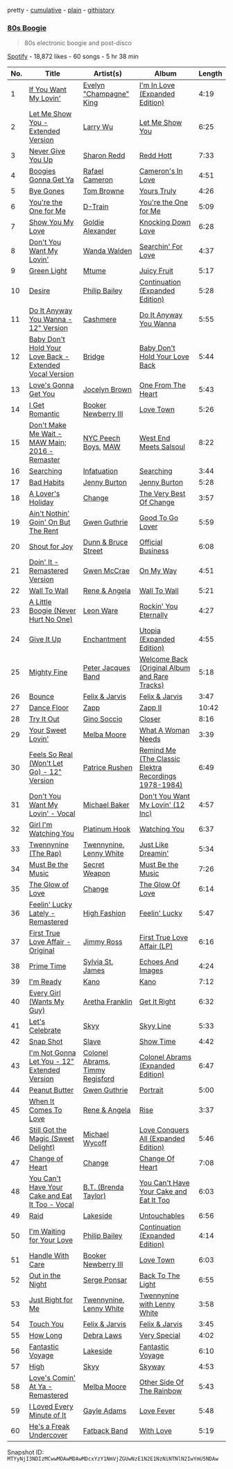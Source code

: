 pretty - [cumulative](/playlists/cumulative/37i9dQZF1DWX5tULOO5PjY.md) - [plain](/playlists/plain/37i9dQZF1DWX5tULOO5PjY) - [githistory](https://github.githistory.xyz/mackorone/spotify-playlist-archive/blob/main/playlists/plain/37i9dQZF1DWX5tULOO5PjY)

### [80s Boogie](https://open.spotify.com/playlist/37i9dQZF1DWX5tULOO5PjY)

> 80s electronic boogie and post\-disco

[Spotify](https://open.spotify.com/user/spotify) - 18,872 likes - 60 songs - 5 hr 38 min

| No. | Title | Artist(s) | Album | Length |
|---|---|---|---|---|
| 1 | [If You Want My Lovin'](https://open.spotify.com/track/6YnqSlVQ9smhqAg8dEheAY) | [Evelyn "Champagne" King](https://open.spotify.com/artist/4JCt4xrbbBB9blkKwNlcJ7) | [I'm In Love \(Expanded Edition\)](https://open.spotify.com/album/5SZVTXdGx4zFBQqTxVXUcE) | 4:19 |
| 2 | [Let Me Show You \- Extended Version](https://open.spotify.com/track/2As1g97Jp5avf4ukhJsbX9) | [Larry Wu](https://open.spotify.com/artist/3ig4sRMsXxvSCt1hwVh9mg) | [Let Me Show You](https://open.spotify.com/album/0ubxSKqBPHlv2TEgm0Mm87) | 6:25 |
| 3 | [Never Give You Up](https://open.spotify.com/track/2SJW2HmmOJBVAE3slly9UM) | [Sharon Redd](https://open.spotify.com/artist/2kUUaHnVe0rRarZqRZgHEY) | [Redd Hott](https://open.spotify.com/album/5QQcCN3epphmtJMAbx2IHw) | 7:33 |
| 4 | [Boogies Gonna Get Ya](https://open.spotify.com/track/32Mu2PQSnL2HFcBasP6NEq) | [Rafael Cameron](https://open.spotify.com/artist/12Kkris6XNRRceFq7WoTer) | [Cameron's In Love](https://open.spotify.com/album/4ILDtDjR4whLl3bMH8Wzdu) | 4:51 |
| 5 | [Bye Gones](https://open.spotify.com/track/1Hjs0qwW2G1yuYjiwwjsCn) | [Tom Browne](https://open.spotify.com/artist/4Ytvi4r3WPIZmEw1Ndmkp9) | [Yours Truly](https://open.spotify.com/album/0Ru6eHAcH9inWvYlhr4c5w) | 4:26 |
| 6 | [You're the One for Me](https://open.spotify.com/track/66i1lieIMso7ef4P7KdWcE) | [D\-Train](https://open.spotify.com/artist/4gQEXxzqwNmQwjU0Wc0Ioe) | [You're the One for Me](https://open.spotify.com/album/6Cu53xS0YGhgEqyTqkVNeL) | 5:09 |
| 7 | [Show You My Love](https://open.spotify.com/track/73vSSwwWwr3AEbu1OHdqY4) | [Goldie Alexander](https://open.spotify.com/artist/2eTi7pxZn4ODiMutJmJMUK) | [Knocking Down Love](https://open.spotify.com/album/5jh99LOETS01bpHzImcsu3) | 6:28 |
| 8 | [Don't You Want My Lovin'](https://open.spotify.com/track/5Mp7Yp7oHW1SpDBCPQrLO2) | [Wanda Walden](https://open.spotify.com/artist/4dluO45hF2IgzHiWJ8mccd) | [Searchin' For Love](https://open.spotify.com/album/14FI1uuFZV51nt7FlHeUMF) | 4:37 |
| 9 | [Green Light](https://open.spotify.com/track/78tMgkYwv8fZGwZbtuFFoS) | [Mtume](https://open.spotify.com/artist/5bHSSREflcAADAyCMlmxmh) | [Juicy Fruit](https://open.spotify.com/album/73kfq9W3uZk0TF61fBROOF) | 5:17 |
| 10 | [Desire](https://open.spotify.com/track/4yAjnTl1EvgzsZ2pkmGiim) | [Philip Bailey](https://open.spotify.com/artist/6ZNeppgfBLPUyugks9Yn1u) | [Continuation \(Expanded Edition\)](https://open.spotify.com/album/0EBmv9ftMr5abg4qceL0K2) | 5:28 |
| 11 | [Do It Anyway You Wanna \- 12" Version](https://open.spotify.com/track/1EhBsQCe7Z2dZNiJXGW2kj) | [Cashmere](https://open.spotify.com/artist/5E6NE6I95sr70GwtuXpte1) | [Do It Anyway You Wanna](https://open.spotify.com/album/6LWrXxQLm11iaGKQDQWG9B) | 5:55 |
| 12 | [Baby Don't Hold Your Love Back \- Extended Vocal Version](https://open.spotify.com/track/36tcCFdhyj1aOULns4NpBH) | [Bridge](https://open.spotify.com/artist/4PpzoPLf3OsCHtcmp2nWgD) | [Baby Don't Hold Your Love Back](https://open.spotify.com/album/1qTTdLJQbGKmkSCAjO5Rep) | 5:44 |
| 13 | [Love's Gonna Get You](https://open.spotify.com/track/1MtCxt2N2aQCmhEBczUOzQ) | [Jocelyn Brown](https://open.spotify.com/artist/2ga5ADaBpljQ3YrCh99ZMq) | [One From The Heart](https://open.spotify.com/album/7GRmkQvpjMOQU6zxD8Y1CC) | 5:43 |
| 14 | [I Get Romantic](https://open.spotify.com/track/2LnUATPwigrQXgWvHXPV7g) | [Booker Newberry III](https://open.spotify.com/artist/1yv6dwyahiw7s50m4a6jW5) | [Love Town](https://open.spotify.com/album/2CrCvt3eBGttBl29wQ15nf) | 5:26 |
| 15 | [Don't Make Me Wait \- MAW Main; 2016 \- Remaster](https://open.spotify.com/track/6cAHBfBDjtfNUAaQrr0SFf) | [NYC Peech Boys](https://open.spotify.com/artist/2094kAHzwGQeymAVX6sn5o), [MAW](https://open.spotify.com/artist/4LTmJHBiDkALajpxZkN7fd) | [West End Meets Salsoul](https://open.spotify.com/album/6T6wNCSo78NpsPSQDYjEc1) | 8:22 |
| 16 | [Searching](https://open.spotify.com/track/2FBJGJQThAoynO9PxxG4gn) | [Infatuation](https://open.spotify.com/artist/129tRNtZOlMeXvWJPtxOdU) | [Searching](https://open.spotify.com/album/1le0wskpCNSf5SgQvBltO7) | 3:44 |
| 17 | [Bad Habits](https://open.spotify.com/track/2vRjlKj1bn5wkXbGj3peBV) | [Jenny Burton](https://open.spotify.com/artist/2RSwLfG8Zw3ChFI2aOh4HO) | [Jenny Burton](https://open.spotify.com/album/6K56nbPCSXWh23IGQNN8jY) | 5:28 |
| 18 | [A Lover's Holiday](https://open.spotify.com/track/2DeAEzzTCLxrcsO60WuCka) | [Change](https://open.spotify.com/artist/2fJ2vi4PUSxyvYaeq0FTbE) | [The Very Best Of Change](https://open.spotify.com/album/3pdY1TSQHCK98PHqaNYxxc) | 3:57 |
| 19 | [Ain't Nothin' Goin' On But The Rent](https://open.spotify.com/track/4De6tTVXe0N3V0OPOmkvT3) | [Gwen Guthrie](https://open.spotify.com/artist/77HthcNFa6SbicRaQKdhyy) | [Good To Go Lover](https://open.spotify.com/album/3npVAWyBDUmIUaOB1tpZDg) | 5:59 |
| 20 | [Shout for Joy](https://open.spotify.com/track/0fDKkPHtT4KdiOUvVtTF91) | [Dunn & Bruce Street](https://open.spotify.com/artist/2gTuzLtaE8rQi7Gb2YX253) | [Official Business](https://open.spotify.com/album/0ro2qUY8PhCrOk8FH8aYUG) | 6:08 |
| 21 | [Doin' It \- Remastered Version](https://open.spotify.com/track/6A7XrTqLTMFgDS3bA5pQJh) | [Gwen McCrae](https://open.spotify.com/artist/742YR9ZgF0tCO5juBfvPAU) | [On My Way](https://open.spotify.com/album/4s4o0cdIjRxqL92hFa30c9) | 4:51 |
| 22 | [Wall To Wall](https://open.spotify.com/track/71ciFlneyL6gLiyLsIczwn) | [Rene & Angela](https://open.spotify.com/artist/01Wck2m10xhdxUrLaMq60y) | [Wall To Wall](https://open.spotify.com/album/7vEoYXIwYcmKudgsngfVZE) | 5:21 |
| 23 | [A Little Boogie \(Never Hurt No One\)](https://open.spotify.com/track/10gmlA2COCMGFC0kC99ouv) | [Leon Ware](https://open.spotify.com/artist/3DwcX6M6GF3KGWbVmfNp8G) | [Rockin' You Eternally](https://open.spotify.com/album/1dglRfGbzaiXuHI0EKo9Lp) | 4:27 |
| 24 | [Give It Up](https://open.spotify.com/track/6ezBOkZCjclRIRzfHgGLEr) | [Enchantment](https://open.spotify.com/artist/6f8IcmSWG7IH8nc8u6vjnt) | [Utopia \(Expanded Edition\)](https://open.spotify.com/album/4ommECerNDff7PIqpFNcuO) | 4:55 |
| 25 | [Mighty Fine](https://open.spotify.com/track/6XlmmXJz03vZHCnBI531Qj) | [Peter Jacques Band](https://open.spotify.com/artist/3obOTYzd1x51MamVaLYVmm) | [Welcome Back \(Original Album and Rare Tracks\)](https://open.spotify.com/album/5GaRFbzn8ElLjbrGfdq3ld) | 5:18 |
| 26 | [Bounce](https://open.spotify.com/track/78dPhWuq3mcOVN2AOOlA1m) | [Felix & Jarvis](https://open.spotify.com/artist/3HafidLXtYrYjKlLrfgKWI) | [Felix & Jarvis](https://open.spotify.com/album/7Hjr6BgmeVJxrQk5nfZZH4) | 3:47 |
| 27 | [Dance Floor](https://open.spotify.com/track/6d4XP98nTswxMycT6fdZNN) | [Zapp](https://open.spotify.com/artist/396Kh0m4wGUvcMUULw71yi) | [Zapp II](https://open.spotify.com/album/7ew8Rwv8ICZUhLPteXPcbk) | 10:42 |
| 28 | [Try It Out](https://open.spotify.com/track/2hX4jY6URV3FsPgC7jqDAS) | [Gino Soccio](https://open.spotify.com/artist/3q2AjYY7FmiMh29bKki4EE) | [Closer](https://open.spotify.com/album/4OI9kQCeGu62da2ed2XyOp) | 8:16 |
| 29 | [Your Sweet Lovin'](https://open.spotify.com/track/5jcEF54JEAlhlDH9b5H0d6) | [Melba Moore](https://open.spotify.com/artist/0uMy5ZKVPBHauBYTTfCojq) | [What A Woman Needs](https://open.spotify.com/album/6V0dGIPJ5CLeNv4TPCqhjm) | 3:39 |
| 30 | [Feels So Real \(Won't Let Go\) \- 12" Version](https://open.spotify.com/track/6OTqMkJyg3dsr0GZU5OyoZ) | [Patrice Rushen](https://open.spotify.com/artist/1mNnxxnPfHQDOkFjnZmdkc) | [Remind Me \(The Classic Elektra Recordings 1978\-1984\)](https://open.spotify.com/album/2zhXygXV9sHY6I2AMR456t) | 6:49 |
| 31 | [Don't You Want My Lovin' \- Vocal](https://open.spotify.com/track/5uocwOsf1GWQacI6WAvI8G) | [Michael Baker](https://open.spotify.com/artist/0tOHEflyuIrCqNbFWOy85N) | [Don't You Want My Lovin' \(12 Inc\)](https://open.spotify.com/album/5IaYtKl4pmuCDar7O9nKIP) | 4:57 |
| 32 | [Girl I'm Watching You](https://open.spotify.com/track/5hCrNKdCROaPyzjIfOASAN) | [Platinum Hook](https://open.spotify.com/artist/34cEAXNLDfRGLvv7bDn2Yp) | [Watching You](https://open.spotify.com/album/2xk9VODvAMmfvr66QdyTw8) | 6:37 |
| 33 | [Twennynine \(The Rap\)](https://open.spotify.com/track/2TYN15xIuSzcvomuNdvR1k) | [Twennynine](https://open.spotify.com/artist/4lrBQQ6NR1pj1nSzsPs7sI), [Lenny White](https://open.spotify.com/artist/478WAnkTtQach00La2gvxR) | [Just Like Dreamin'](https://open.spotify.com/album/2wfhgPW7e6rg66yZ3AWVUW) | 5:34 |
| 34 | [Must Be the Music](https://open.spotify.com/track/2qbOkjN8uaplIHWYxCDFDA) | [Secret Weapon](https://open.spotify.com/artist/1rQXJNH9uyoxnXp75Xml2K) | [Must Be the Music](https://open.spotify.com/album/1E4fRBNNyllpZE7cxD3vuy) | 7:26 |
| 35 | [The Glow of Love](https://open.spotify.com/track/2tpRtiVvuI4WnwpPYwk9Z6) | [Change](https://open.spotify.com/artist/2fJ2vi4PUSxyvYaeq0FTbE) | [The Glow Of Love](https://open.spotify.com/album/2rzk6jm1tR1ZSAU5IVvyFP) | 6:14 |
| 36 | [Feelin' Lucky Lately \- Remastered](https://open.spotify.com/track/3eO590MvMxfHYBNFCVsUK6) | [High Fashion](https://open.spotify.com/artist/6axEK9sZSlbE212EPp41eg) | [Feelin' Lucky](https://open.spotify.com/album/0DaTkFRnsOiE3ImH4pWuUz) | 5:47 |
| 37 | [First True Love Affair \- Original](https://open.spotify.com/track/2GzUvuzlQXrNfrFVFSmbPz) | [Jimmy Ross](https://open.spotify.com/artist/0FR28XfyaJnxGnoDFHcktX) | [First True Love Affair \(LP\)](https://open.spotify.com/album/5op53IdBGt1sfjgAi9y3jh) | 6:16 |
| 38 | [Prime Time](https://open.spotify.com/track/26687Np3CZqECjKXC4t9oM) | [Sylvia St\. James](https://open.spotify.com/artist/3nwXr85ukVO5QWzi8C93ie) | [Echoes And Images](https://open.spotify.com/album/3vtWgVv00F4JaKznKwtDm5) | 4:24 |
| 39 | [I'm Ready](https://open.spotify.com/track/4ipXFsSBklGJ804zdXemVA) | [Kano](https://open.spotify.com/artist/24DinDXSaOyHPz3JhdL9Qb) | [Kano](https://open.spotify.com/album/7IM0bm2zjWEY0vAxte6UXz) | 7:12 |
| 40 | [Every Girl \(Wants My Guy\)](https://open.spotify.com/track/2xA9V7lbVClpuGhsU7SqIz) | [Aretha Franklin](https://open.spotify.com/artist/7nwUJBm0HE4ZxD3f5cy5ok) | [Get It Right](https://open.spotify.com/album/0Pe124sDVootFFmCMhqeHO) | 6:32 |
| 41 | [Let's Celebrate](https://open.spotify.com/track/3nf3xKlene4BpKqaCrdtwQ) | [Skyy](https://open.spotify.com/artist/5uFqO7FceiE84xjEjFtQLX) | [Skyy Line](https://open.spotify.com/album/3BxUhOcYaVNF3w4kL1YamJ) | 5:33 |
| 42 | [Snap Shot](https://open.spotify.com/track/6GXvfVC49IW9VOHdsAUUb1) | [Slave](https://open.spotify.com/artist/5mtKpqeeaFavW15yIX4h5e) | [Show Time](https://open.spotify.com/album/4StsRPkqvRnZLIqE9vWXLC) | 4:42 |
| 43 | [I'm Not Gonna Let You \- 12" Extended Version](https://open.spotify.com/track/15fNSFY3AwdwyqfpEgjPVZ) | [Colonel Abrams](https://open.spotify.com/artist/20B6eaXUEN0NOvJqdebu7L), [Timmy Regisford](https://open.spotify.com/artist/4L8Ca9KjtTXUr9iD0s6asH) | [Colonel Abrams \(Expanded Edition\)](https://open.spotify.com/album/5iCKsFEYmyNpCgLsk8xQhd) | 6:47 |
| 44 | [Peanut Butter](https://open.spotify.com/track/3WvVrfS3DEw1N7troi252U) | [Gwen Guthrie](https://open.spotify.com/artist/77HthcNFa6SbicRaQKdhyy) | [Portrait](https://open.spotify.com/album/5YO9PAJkOPXXzLyNDiGqyR) | 5:00 |
| 45 | [When It Comes To Love](https://open.spotify.com/track/13rK1GJioQ9CPnQZGrwByx) | [Rene & Angela](https://open.spotify.com/artist/01Wck2m10xhdxUrLaMq60y) | [Rise](https://open.spotify.com/album/2mwPbX4BjM1b19s4NssvPe) | 3:37 |
| 46 | [Still Got the Magic \(Sweet Delight\)](https://open.spotify.com/track/4eS5tiaCe0zrqlmjBNpKoP) | [Michael Wycoff](https://open.spotify.com/artist/03WrOkxi8Ktm2tBYI1Z7vV) | [Love Conquers All \(Expanded Edition\)](https://open.spotify.com/album/0CqVEdJUYqyHp1rlI07Fab) | 5:46 |
| 47 | [Change of Heart](https://open.spotify.com/track/6owwCN8xHO9DSHC0ec5454) | [Change](https://open.spotify.com/artist/2fJ2vi4PUSxyvYaeq0FTbE) | [Change Of Heart](https://open.spotify.com/album/4NIUKfEJKzlNffM8JuNAqd) | 7:08 |
| 48 | [You Can't Have Your Cake and Eat It Too \- Vocal](https://open.spotify.com/track/7kYW2EsK6YV6gwB32HmbeI) | [B.T\. \(Brenda Taylor\)](https://open.spotify.com/artist/3NpMhRPxH2KuankEDD51wV) | [You Can't Have Your Cake and Eat It Too](https://open.spotify.com/album/1kFjmuqLEVDVBbDFFPcszD) | 6:03 |
| 49 | [Raid](https://open.spotify.com/track/1m2uyZ7fmV1t0yOmV336rY) | [Lakeside](https://open.spotify.com/artist/74lTWE4DqbFU3Vn8z4uH72) | [Untouchables](https://open.spotify.com/album/1eK7QqVgcEGuSyoleWS2PQ) | 6:56 |
| 50 | [I'm Waiting for Your Love](https://open.spotify.com/track/0AdlDDrKUcN9qDCuHayci4) | [Philip Bailey](https://open.spotify.com/artist/6ZNeppgfBLPUyugks9Yn1u) | [Continuation \(Expanded Edition\)](https://open.spotify.com/album/0EBmv9ftMr5abg4qceL0K2) | 4:14 |
| 51 | [Handle With Care](https://open.spotify.com/track/4SBG9SF6aIHooN9ZlY0sa5) | [Booker Newberry III](https://open.spotify.com/artist/1yv6dwyahiw7s50m4a6jW5) | [Love Town](https://open.spotify.com/album/2CrCvt3eBGttBl29wQ15nf) | 6:03 |
| 52 | [Out in the Night](https://open.spotify.com/track/3X0hOQNe0T6EIUOaFdiRFc) | [Serge Ponsar](https://open.spotify.com/artist/5oWkeJWrjuRCOvQNh84Jai) | [Back To The Light](https://open.spotify.com/album/5drfoB6nKYZfsPaWlLHBlM) | 6:55 |
| 53 | [Just Right for Me](https://open.spotify.com/track/3Y9nQGRbDR4GuaOtdFpgpp) | [Twennynine](https://open.spotify.com/artist/4lrBQQ6NR1pj1nSzsPs7sI), [Lenny White](https://open.spotify.com/artist/478WAnkTtQach00La2gvxR) | [Twennynine with Lenny White](https://open.spotify.com/album/4KYys1tX3yi5VVinRLhUxx) | 3:58 |
| 54 | [Touch You](https://open.spotify.com/track/6YJIRzPVrLcTtWtpCIK37X) | [Felix & Jarvis](https://open.spotify.com/artist/3HafidLXtYrYjKlLrfgKWI) | [Felix & Jarvis](https://open.spotify.com/album/7Hjr6BgmeVJxrQk5nfZZH4) | 3:45 |
| 55 | [How Long](https://open.spotify.com/track/2xNlS3YW7yYkHMpUPlGQZK) | [Debra Laws](https://open.spotify.com/artist/6iA5wBxxMxUMr9a4fnJd34) | [Very Special](https://open.spotify.com/album/2mjNADEgtMAoNfXTLcFTn4) | 4:02 |
| 56 | [Fantastic Voyage](https://open.spotify.com/track/0rc9Uwm4vmnQEfx5omLWWF) | [Lakeside](https://open.spotify.com/artist/74lTWE4DqbFU3Vn8z4uH72) | [Fantastic Voyage](https://open.spotify.com/album/4bRmuhsGOdor3O2Ry38A9q) | 6:10 |
| 57 | [High](https://open.spotify.com/track/0tQ92AMarYMFFcLnJPjBCT) | [Skyy](https://open.spotify.com/artist/5uFqO7FceiE84xjEjFtQLX) | [Skyway](https://open.spotify.com/album/6wMCS84QUyhS0v7C2gYObc) | 4:53 |
| 58 | [Love's Comin' At Ya \- Remastered](https://open.spotify.com/track/2JXK3ELYkEcGTE4dsO4kYq) | [Melba Moore](https://open.spotify.com/artist/0uMy5ZKVPBHauBYTTfCojq) | [Other Side Of The Rainbow](https://open.spotify.com/album/2H8dX8DEFqG96KEkzCv3Jd) | 5:43 |
| 59 | [I Loved Every Minute of It](https://open.spotify.com/track/5OVto0axRHGWAAWOCf6cZD) | [Gayle Adams](https://open.spotify.com/artist/15BDxaGYlN3CPzUdWddake) | [Love Fever](https://open.spotify.com/album/52ZVYXSDSMUmpmlzmNKvAh) | 5:48 |
| 60 | [He's a Freak Undercover](https://open.spotify.com/track/2WFS0puLBFzV698XkYbt3Z) | [Fatback Band](https://open.spotify.com/artist/6PWU6JQvvYv5sz5FOODHg6) | [With Love](https://open.spotify.com/album/1rj8M1ano07y53htwMsCem) | 5:19 |

Snapshot ID: `MTYyNjI3NDIzMCwwMDAwMDAwMDcxYzY1NmVjZGUwNzE1N2E1NzNiNTNlN2IwYmU5NDAw`
